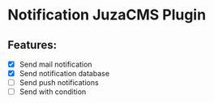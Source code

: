 # Notification JuzaCMS Plugin

## Features:
- [x] Send mail notification
- [x] Send notification database
- [ ] Send push notifications
- [ ] Send with condition

